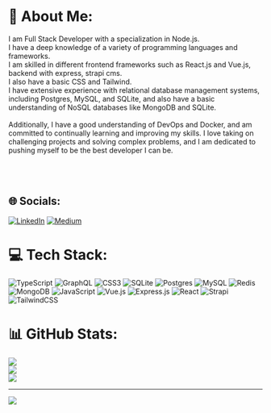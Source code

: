 # 💫 About Me:
I am Full Stack Developer with a specialization in Node.js. <br>I have a deep knowledge of a variety of programming languages and frameworks. <br>I am skilled in different frontend frameworks such as React.js and Vue.js, backend with express, strapi cms.<br>I also  have a basic CSS and Tailwind. <br>I have extensive experience with relational database management systems, including Postgres, MySQL, and SQLite, and also have a basic understanding of NoSQL databases like MongoDB and SQLite.<br><br>Additionally, I have a good understanding of DevOps and Docker, and am committed to continually learning and improving my skills. I love taking on challenging projects and solving complex problems, and I am dedicated to pushing myself to be the best developer I can be.<br><br><br><br>


## 🌐 Socials:
[![LinkedIn](https://img.shields.io/badge/LinkedIn-%230077B5.svg?logo=linkedin&logoColor=white)](https://www.linkedin.com/in/aashis-maharjan-06593b1a4/) [![Medium](https://img.shields.io/badge/Medium-12100E?logo=medium&logoColor=white)](https://medium.com/@AashisMhj5511) 

# 💻 Tech Stack:
![TypeScript](https://img.shields.io/badge/typescript-%23007ACC.svg?style=for-the-badge&logo=typescript&logoColor=white) ![GraphQL](https://img.shields.io/badge/-GraphQL-E10098?style=for-the-badge&logo=graphql&logoColor=white) ![CSS3](https://img.shields.io/badge/css3-%231572B6.svg?style=for-the-badge&logo=css3&logoColor=white) ![SQLite](https://img.shields.io/badge/sqlite-%2307405e.svg?style=for-the-badge&logo=sqlite&logoColor=white) ![Postgres](https://img.shields.io/badge/postgres-%23316192.svg?style=for-the-badge&logo=postgresql&logoColor=white) ![MySQL](https://img.shields.io/badge/mysql-%2300f.svg?style=for-the-badge&logo=mysql&logoColor=white) ![Redis](https://img.shields.io/badge/redis-%23DD0031.svg?style=for-the-badge&logo=redis&logoColor=white) ![MongoDB](https://img.shields.io/badge/MongoDB-%234ea94b.svg?style=for-the-badge&logo=mongodb&logoColor=white) ![JavaScript](https://img.shields.io/badge/javascript-%23323330.svg?style=for-the-badge&logo=javascript&logoColor=%23F7DF1E) ![Vue.js](https://img.shields.io/badge/vuejs-%2335495e.svg?style=for-the-badge&logo=vuedotjs&logoColor=%234FC08D) ![Express.js](https://img.shields.io/badge/express.js-%23404d59.svg?style=for-the-badge&logo=express&logoColor=%2361DAFB) ![React](https://img.shields.io/badge/react-%2320232a.svg?style=for-the-badge&logo=react&logoColor=%2361DAFB) ![Strapi](https://img.shields.io/badge/strapi-%232E7EEA.svg?style=for-the-badge&logo=strapi&logoColor=white) ![TailwindCSS](https://img.shields.io/badge/tailwindcss-%2338B2AC.svg?style=for-the-badge&logo=tailwind-css&logoColor=white)
# 📊 GitHub Stats:
![](https://github-readme-stats.vercel.app/api?username=AashisMhj&theme=dark&hide_border=false&include_all_commits=true&count_private=false)<br/>
![](https://github-readme-streak-stats.herokuapp.com/?user=AashisMhj&theme=dark&hide_border=false)<br/>
![](https://github-readme-stats.vercel.app/api/top-langs/?username=AashisMhj&theme=dark&hide_border=false&include_all_commits=true&count_private=false&layout=compact)

---
[![](https://visitcount.itsvg.in/api?id=AashisMhj&icon=0&color=0)](https://visitcount.itsvg.in)

<!-- Proudly created with GPRM ( https://gprm.itsvg.in ) -->